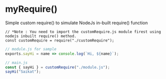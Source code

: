 # myRequire()
Simple custom require() to simulate NodeJs in-built require() function


```javascipt
// *Note : You need to import the customRequire.js module firest using nodejs inbuilt require() method.
const customRequire = require("./customRequire");
```

```javascript
// module.js for sample
exports.sayHi = name => console.log(`Hi, ${name}`);
```

```javascript
// main.js
const { sayHi } = customRequire("./module.js");
sayHi("Saikat");
```